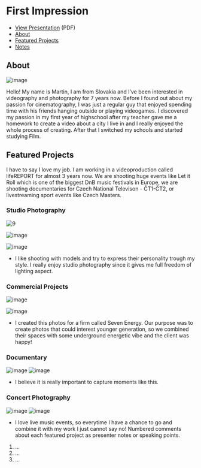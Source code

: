 # First Impression

<!-- This is a comment, only visible to the author: Add a link to your presentation. -->
<!-- Presentations do not need to be a PDF, you may link elsewhere, such as Figma, YouTube, etc. -->
<!-- Consider adding navigation to each section (About, Featured Projects, Notes, etc.) -->

- [View Presentation](img/surname-draft-first-impression-2023.pdf) (PDF) <!-- Add helpful hint as to what kind of file or destination is here. -->
- [About](#about)
- [Featured Projects](#featured-projects)
- [Notes](#notes)

## About
![image](https://github.com/MartinKostura/Martin-Portfo/assets/148872082/75ccb6f6-df21-4b16-bfec-15ef1c90d2e0)

<!-- Consider including a headshot. We’re not designing, so keep the image width/height around 320px x 320px (square). Replace "surname" with your surname in the file name. -->


Hello! My name is Martin, I am from Slovakia and I’ve been interested in videography and photography for 7 years now. Before I found out about my passion for cinematography,
I was just a regular guy that enjoyed spending time with his friends hanging outside or playing videogames. I discovered my passion in my first year of highschool after my
teacher gave me a homework to create a video about a city I live in and I really enjoyed the whole process of creating. After that I switched my schools and started studying Film.


## Featured Projects

I have to say I love my job. I am working in a videoproduction called lifeREPORT for almost 3 years now. We are shooting huge events like Let it Roll which is one of the biggest
DnB music festivals in Europe, we are shooting documentaries for Czech National Televison - ČT1-ČT2, or livestreaming sport  events like Czech Masters. 


### Studio Photography
![9](https://github.com/MartinKostura/Martin-Portfo/assets/148872082/6bf160fa-cf8d-42e0-8f3e-6a0409413db4)
<!-- Use a static poster ![9](https://github.com/MartinKostura/Martin-Portfo/assets/148872082/491eb0e9-fc0b-4382-a3c0-1f738e2ddc6f)
image or animated GIF, but no video files. Again, keep the image width/height manageable, around 1280x x 720px (16:9 aspect ratio), or a max-width of 1280px. -->

![image](https://github.com/MartinKostura/Martin-Portfo/assets/148872082/46bba29f-6798-4b6f-88f5-e216ac36ff8c)

![image](https://github.com/MartinKostura/Martin-Portfo/assets/148872082/c217a5f4-8334-4a2c-8670-85c3fa7f78de)
- I like shooting with models and try to express their personality trough my style. I really enjoy studio photography since it gives me full freedom of lighting aspect.

<!-- Use the same stucture above for the rest of your featured projects. -->

### Commercial Projects
![image](https://github.com/MartinKostura/Martin-Portfo/assets/148872082/330ab102-7b21-4f4d-acd1-daa1d108aea4)

![image](https://github.com/MartinKostura/Martin-Portfo/assets/148872082/b1641984-c6ee-4e67-970a-3d43762f861b)
- I created this photos for a firm called Seven Energy. Our purpose was to create photos that could interest younger generation, so we combined their spaces with some underground energetic vibe and the client was happy!

### Documentary
![image](https://github.com/MartinKostura/Martin-Portfo/assets/148872082/bd9f3084-29aa-4d5f-853a-4c3ee44891c3)
![image](https://github.com/MartinKostura/Martin-Portfo/assets/148872082/a7b830ab-3872-4cb4-a47f-ae2d15538d8d)
- I believe it is really important to capture moments like this.

### Concert Photography
![image](https://github.com/MartinKostura/Martin-Portfo/assets/148872082/c513c1e7-a658-4888-b5dc-39a946048a0e)
![image](https://github.com/MartinKostura/Martin-Portfo/assets/148872082/b66f3f6c-3d07-4a18-85e6-41e6c3db0c34)
- I love live music events, so everytime I have a chance to go and combine it with my work I just cannot say no!
Numbered comments about each featured project as presenter notes or speaking points.

1. …
2. …
3. …
<!-- And so on. -->
